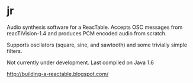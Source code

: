 jr
==

Audio synthesis software for a ReacTable.  Accepts OSC messages from
reacTIVision-1.4 and produces PCM encoded audio from scratch.

Supports oscilators (square, sine, and sawtooth) and some trivially
simple filters.

Not currently under development.  Last compiled on Java 1.6

http://building-a-reactable.blogspot.com/
